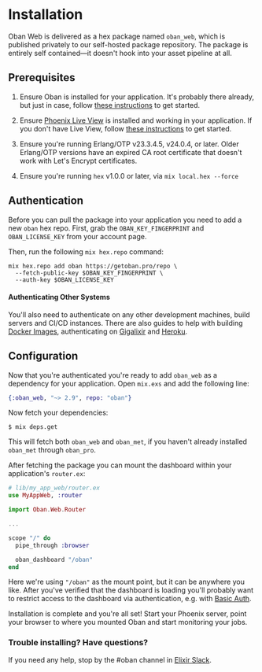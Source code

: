 # Installation

Oban Web is delivered as a hex package named `oban_web`, which is published
privately to our self-hosted package repository. The package is entirely self
contained—it doesn't hook into your asset pipeline at all.

## Prerequisites

1. Ensure Oban is installed for your application. It's probably there already,
   but just in case, follow [these instructions][oi] to get started.

2. Ensure [Phoenix Live View][plv] is installed and working in your application.
   If you don't have Live View, follow [these instructions][lvi] to get started.

3. Ensure you're running Erlang/OTP v23.3.4.5, v24.0.4, or later. Older Erlang/OTP
   versions have an expired CA root certificate that doesn't work with Let's
   Encrypt certificates.

4. Ensure you're running `hex` v1.0.0 or later, via `mix local.hex --force`

## Authentication

Before you can pull the package into your application you need to add a new
`oban` hex repo. First, grab the `OBAN_KEY_FINGERPRINT` and `OBAN_LICENSE_KEY`
from your account page.

Then, run the following `mix hex.repo` command:

```console
mix hex.repo add oban https://getoban.pro/repo \
  --fetch-public-key $OBAN_KEY_FINGERPRINT \
  --auth-key $OBAN_LICENSE_KEY
```

#### Authenticating Other Systems

You'll also need to authenticate on any other development machines, build
servers and CI/CD instances. There are also guides to help with building
[Docker Images][do], authenticating on [Gigalixir][gi] and [Heroku][he].

## Configuration

Now that you're authenticated you're ready to add `oban_web` as a dependency for
your application. Open `mix.exs` and add the following line:

```elixir
{:oban_web, "~> 2.9", repo: "oban"}
```

Now fetch your dependencies:

```console
$ mix deps.get
```

This will fetch both `oban_web` and `oban_met`, if you haven't already installed
`oban_met` through `oban_pro`.

After fetching the package you can mount the dashboard within your application's
`router.ex`:

```elixir
# lib/my_app_web/router.ex
use MyAppWeb, :router

import Oban.Web.Router

...

scope "/" do
  pipe_through :browser

  oban_dashboard "/oban"
end
```

Here we're using `"/oban"` as the mount point, but it can be anywhere you like.
After you've verified that the dashboard is loading you'll probably want to
restrict access to the dashboard via authentication, e.g. with [Basic Auth][ba].

Installation is complete and you're all set! Start your Phoenix server, point
your browser to where you mounted Oban and start monitoring your jobs.

### Trouble installing? Have questions?

If you need any help, stop by the #oban channel in [Elixir Slack][sla].

[plv]: https://github.com/phoenixframework/phoenix_live_view
[lvi]: https://github.com/phoenixframework/phoenix_live_view#installation
[sla]: https://elixir-slackin.herokuapp.com
[ba]: https://hexdocs.pm/basic_auth/readme.html
[oi]: installation.html
[do]: https://getoban.pro/docs/pro/docker.html
[gi]: https://getoban.pro/docs/pro/gigalixir.html
[he]: https://getoban.pro/docs/pro/heroku.html

